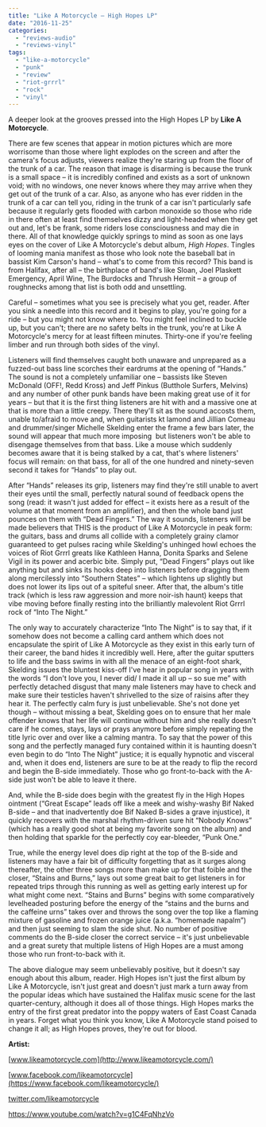 ```yaml
---
title: "Like A Motorcycle – High Hopes LP"
date: "2016-11-25"
categories: 
  - "reviews-audio"
  - "reviews-vinyl"
tags: 
  - "like-a-motorcycle"
  - "punk"
  - "review"
  - "riot-grrrl"
  - "rock"
  - "vinyl"
---
```


A deeper look at the grooves pressed into the High Hopes LP by **Like A Motorcycle**.

There are few scenes that appear in motion pictures which are more worrisome than those where light explodes on the screen and after the camera's focus adjusts, viewers realize they're staring up from the floor of the trunk of a car. The reason that image is disarming is because the trunk is a small space – it is incredibly confined and exists as a sort of unknown void; with no windows, one never knows where they may arrive when they get out of the trunk of a car. Also, as anyone who has ever ridden in the trunk of a car can tell you, riding in the trunk of a car isn't particularly safe because it regularly gets flooded with carbon monoxide so those who ride in there often at least find themselves dizzy and light-headed when they get out and, let's be frank, some riders lose consciousness and may die in there. All of that knowledge quickly springs to mind as soon as one lays eyes on the cover of Like A Motorcycle's debut album, _High Hopes_. Tingles of looming mania manifest as those who look note the baseball bat in bassist Kim Carson's hand – what's to come from this record? This band is from Halifax, after all – the birthplace of band's like Sloan, Joel Plaskett Emergency, April Wine, The Burdocks and Thrush Hermit – a group of roughnecks among that list is both odd and unsettling.

Careful – sometimes what you see is precisely what you get, reader. After you sink a needle into this record and it begins to play, you're going for a ride – but you might not know where to. You might feel inclined to buckle up, but you can't; there are no safety belts in the trunk, you're at Like A Motorcycle's mercy for at least fifteen minutes. Thirty-one if you're feeling limber and run through both sides of the vinyl.

Listeners will find themselves caught both unaware and unprepared as a fuzzed-out bass line scorches their eardrums at the opening of “Hands.” The sound is not a completely unfamiliar one – bassists like Steven McDonald (OFF!, Redd Kross) and Jeff Pinkus (Butthole Surfers, Melvins) and any number of other punk bands have been making great use of it for years – but that it is the first thing listeners are hit with and a massive one at that is more than a little creepy. There they'll sit as the sound accosts them, unable to/afraid to move and, when guitarists kt lamond and Jillian Comeau and drummer/singer Michelle Skelding enter the frame a few bars later, the sound will appear that much more imposing  but listeners won't be able to disengage themselves from that bass. Like a mouse which suddenly becomes aware that it is being stalked by a cat, that's where listeners' focus will remain: on that bass, for all of the one hundred and ninety-seven second it takes for “Hands” to play out.

After “Hands” releases its grip, listeners may find they're still unable to avert their eyes until the small, perfectly natural sound of feedback opens the song (read: it wasn't just added for effect – it exists here as a result of the volume at that moment from an amplifier), and then the whole band just pounces on them with “Dead Fingers.” The way it sounds, listeners will be made believers that THIS is the product of Like A Motorcycle in peak form: the guitars, bass and drums all collide with a completely grainy clamor guaranteed to get pulses racing while Skelding's unhinged howl echoes the voices of Riot Grrrl greats like Kathleen Hanna, Donita Sparks and Selene Vigil in its power and acerbic bite. Simply put, “Dead Fingers” plays out like anything but and sinks its hooks deep into listeners before dragging them along mercilessly into “Southern States” – which lightens up slightly but does not lower its lips out of a spiteful sneer. After that, the album's title track (which is less raw aggression and more noir-ish haunt) keeps that vibe moving before finally resting into the brilliantly malevolent Riot Grrrl rock of “Into The Night.”

The only way to accurately characterize “Into The Night” is to say that, if it somehow does not become a calling card anthem which does not encapsulate the spirit of Like A Motorcycle as they exist in this early turn of their career, the band hides it incredibly well. Here, after the guitar sputters to life and the bass swims in with all the menace of an eight-foot shark, Skelding issues the bluntest kiss-off I've hear in popular song in years with the words “I don't love you, I never did/ I made it all up – so sue me” with perfectly detached disgust that many male listeners may have to check and make sure their testicles haven't shrivelled to the size of raisins after they hear it. The perfectly calm fury is just unbelievable. She's not done yet though – without missing a beat, Skelding goes on to ensure that her male offender knows that her life will continue without him and she really doesn't care if he comes, stays, lays or prays anymore before simply repeating the title lyric over and over like a calming mantra. To say that the power of this song and the perfectly managed fury contained within it is haunting doesn't even begin to do “Into The Night” justice; it is equally hypnotic and visceral and, when it does end, listeners are sure to be at the ready to flip the record and begin the B-side immediately. Those who go front-to-back with the A-side just won't be able to leave it there.

And, while the B-side does begin with the greatest fly in the High Hopes ointment (“Great Escape” leads off like a meek and wishy-washy Bif Naked B-side – and that inadvertently doe Bif Naked B-sides a grave injustice), it quickly recovers with the marshal rhythm-driven sure hit “Nobody Knows” (which has a really good shot at being my favorite song on the album) and then holding that sparkle for the perfectly coy ear-bleeder, “Punk One.”

True, while the energy level does dip right at the top of the B-side and listeners may have a fair bit of difficulty forgetting that as it surges along thereafter, the other three songs more than make up for that foible and the closer, “Stains and Burns,” lays out some great bait to get listeners in for repeated trips through this running as well as getting early interest up for what might come next. “Stains and Burns” begins with some comparatively levelheaded posturing before the energy of the “stains and the burns and the caffeine urns” takes over and throws the song over the top like a flaming mixture of gasoline and frozen orange juice (a.k.a. “homemade napalm”) and then just seeming to slam the side shut. No number of positive comments do the B-side closer the correct service – it's just unbelievable and a great surety that multiple listens of High Hopes are a must among those who run front-to-back with it.

The above dialogue may seem unbelievably positive, but it doesn't say enough about this album, reader. High Hopes isn't just the first album by Like A Motorcycle, isn't just great and doesn't just mark a turn away from the popular ideas which have sustained the Halifax music scene for the last quarter-century, although it does all of those things. High Hopes marks the entry of the first great predator into the poppy waters of East Coast Canada in years. Forget what you think you know, Like A Motorcycle stand poised to change it all; as High Hopes proves, they're out for blood.

**Artist:**

[www.likeamotorcycle.com](http://www.likeamotorcycle.com/)

[www.facebook.com/likeamotorcycle](https://www.facebook.com/likeamotorcycle/)

[twitter.com/likeamotorcycle](https://twitter.com/likeamotorcycle?ref_src=twsrc)

https://www.youtube.com/watch?v=g1C4FqNhzVo
